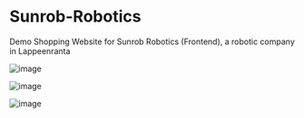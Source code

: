 # Sunrob-Robotics
Demo Shopping Website for Sunrob Robotics (Frontend), a robotic company in Lappeenranta


![image](https://user-images.githubusercontent.com/89993167/211213001-6c01ad3e-acfb-40a2-81b4-5b30335ec04f.png)



![image](https://user-images.githubusercontent.com/89993167/211213062-6ef79442-648a-4b34-9c9a-89609e07ef4e.png)



![image](https://user-images.githubusercontent.com/89993167/211213181-ded34d29-6742-49c1-bab4-fcec9f7f6111.png)
